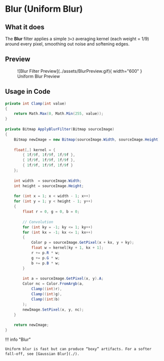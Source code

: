 # **Blur (Uniform Blur)**

## What it does

The **Blur** filter applies a simple `3×3` averaging kernel (each weight = 1/9) around every pixel, smoothing out noise and softening edges.

## Preview

<figure markdown="span">
  ![Blur Filter Preview](../assets/BlurPreview.gif){ width="600" }
  <figcaption>Uniform Blur Preview</figcaption>
</figure>

## Usage in Code

```csharp title="Blur.cs" linenums="1" hl_lines="13-15"
private int Clamp(int value)
{
    return Math.Max(0, Math.Min(255, value));
}

private Bitmap ApplyBlurFilter(Bitmap sourceImage)
{
    Bitmap newImage = new Bitmap(sourceImage.Width, sourceImage.Height);

    float[,] kernel = {
        { 1f/9f, 1f/9f, 1f/9f },
        { 1f/9f, 1f/9f, 1f/9f },
        { 1f/9f, 1f/9f, 1f/9f }
    };

    int width  = sourceImage.Width;
    int height = sourceImage.Height;

    for (int x = 1; x < width - 1; x++)
    for (int y = 1; y < height - 1; y++)
    {
        float r = 0, g = 0, b = 0;

        // Convolution
        for (int ky = -1; ky <= 1; ky++)
        for (int kx = -1; kx <= 1; kx++)
        {
            Color p = sourceImage.GetPixel(x + kx, y + ky);
            float w = kernel[ky + 1, kx + 1];
            r += p.R * w;
            g += p.G * w;
            b += p.B * w;
        }

        int a = sourceImage.GetPixel(x, y).A;
        Color nc = Color.FromArgb(a,
            Clamp((int)r),
            Clamp((int)g),
            Clamp((int)b)
        );
        newImage.SetPixel(x, y, nc);
    }

    return newImage;
}
```

!!! info "Blur"

    Uniform blur is fast but can produce “boxy” artifacts. For a softer fall-off, see [Gaussian Blur](./).

